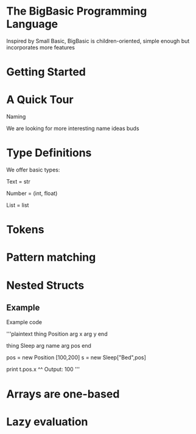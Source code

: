 # The BigBasic Programming Language

Inspired by Small Basic, BigBasic is children-oriented,  simple enough but incorporates more features 

# Getting Started

# A Quick Tour 

Naming 

We are looking for more interesting name ideas buds

# Type Definitions

We offer basic types:

Text = str

Number = (int, float)

List = list

# Tokens

# Pattern matching

# Nested Structs

## Example 

Example code

'''plaintext
thing Position
	arg x 
	arg y 
end 

thing Sleep 
	arg name 
	arg pos 
end 

pos = new Position [100,200]
s = new Sleep["Bed",pos]

print t.pos.x  ^^ Output: 100
'''

# Arrays are one-based

# Lazy evaluation


